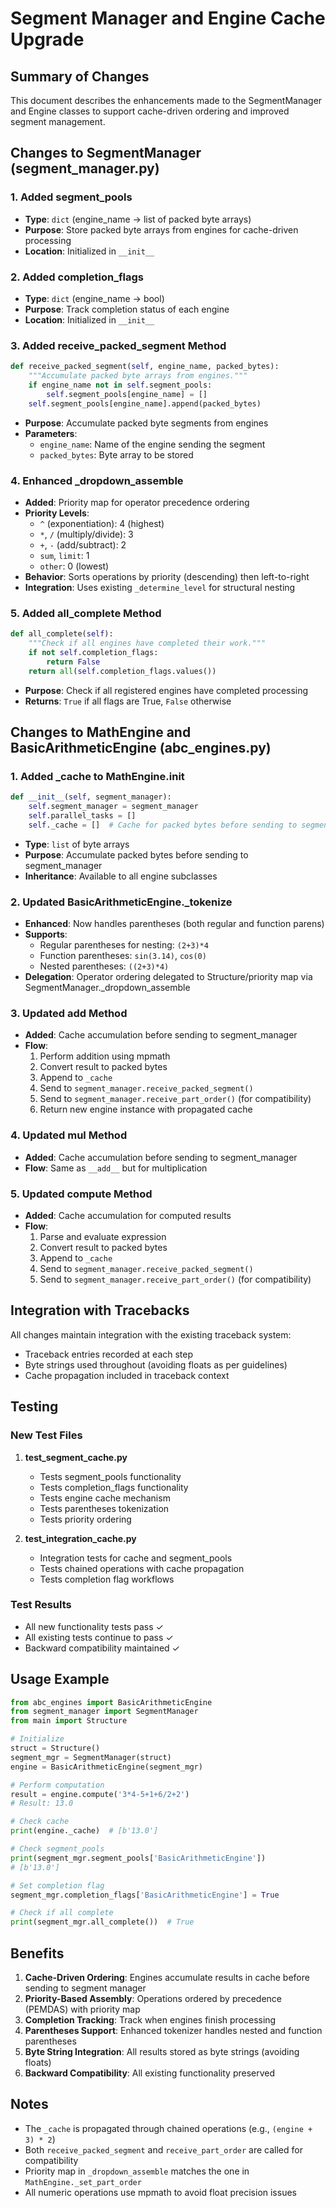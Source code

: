 # Segment Manager and Engine Cache Upgrade

## Summary of Changes

This document describes the enhancements made to the SegmentManager and Engine classes to support cache-driven ordering and improved segment management.

## Changes to SegmentManager (segment_manager.py)

### 1. Added segment_pools
- **Type**: `dict` (engine_name -> list of packed byte arrays)
- **Purpose**: Store packed byte arrays from engines for cache-driven processing
- **Location**: Initialized in `__init__`

### 2. Added completion_flags
- **Type**: `dict` (engine_name -> bool)
- **Purpose**: Track completion status of each engine
- **Location**: Initialized in `__init__`

### 3. Added receive_packed_segment Method
```python
def receive_packed_segment(self, engine_name, packed_bytes):
    """Accumulate packed byte arrays from engines."""
    if engine_name not in self.segment_pools:
        self.segment_pools[engine_name] = []
    self.segment_pools[engine_name].append(packed_bytes)
```
- **Purpose**: Accumulate packed byte segments from engines
- **Parameters**: 
  - `engine_name`: Name of the engine sending the segment
  - `packed_bytes`: Byte array to be stored

### 4. Enhanced _dropdown_assemble
- **Added**: Priority map for operator precedence ordering
- **Priority Levels**:
  - `^` (exponentiation): 4 (highest)
  - `*`, `/` (multiply/divide): 3
  - `+`, `-` (add/subtract): 2
  - `sum`, `limit`: 1
  - `other`: 0 (lowest)
- **Behavior**: Sorts operations by priority (descending) then left-to-right
- **Integration**: Uses existing `_determine_level` for structural nesting

### 5. Added all_complete Method
```python
def all_complete(self):
    """Check if all engines have completed their work."""
    if not self.completion_flags:
        return False
    return all(self.completion_flags.values())
```
- **Purpose**: Check if all registered engines have completed processing
- **Returns**: `True` if all flags are True, `False` otherwise

## Changes to MathEngine and BasicArithmeticEngine (abc_engines.py)

### 1. Added _cache to MathEngine.__init__
```python
def __init__(self, segment_manager):
    self.segment_manager = segment_manager
    self.parallel_tasks = []
    self._cache = []  # Cache for packed bytes before sending to segment_manager
```
- **Type**: `list` of byte arrays
- **Purpose**: Accumulate packed bytes before sending to segment_manager
- **Inheritance**: Available to all engine subclasses

### 2. Updated BasicArithmeticEngine._tokenize
- **Enhanced**: Now handles parentheses (both regular and function parens)
- **Supports**:
  - Regular parentheses for nesting: `(2+3)*4`
  - Function parentheses: `sin(3.14)`, `cos(0)`
  - Nested parentheses: `((2+3)*4)`
- **Delegation**: Operator ordering delegated to Structure/priority map via SegmentManager._dropdown_assemble

### 3. Updated __add__ Method
- **Added**: Cache accumulation before sending to segment_manager
- **Flow**:
  1. Perform addition using mpmath
  2. Convert result to packed bytes
  3. Append to `_cache`
  4. Send to `segment_manager.receive_packed_segment()`
  5. Send to `segment_manager.receive_part_order()` (for compatibility)
  6. Return new engine instance with propagated cache

### 4. Updated __mul__ Method
- **Added**: Cache accumulation before sending to segment_manager
- **Flow**: Same as `__add__` but for multiplication

### 5. Updated compute Method
- **Added**: Cache accumulation for computed results
- **Flow**:
  1. Parse and evaluate expression
  2. Convert result to packed bytes
  3. Append to `_cache`
  4. Send to `segment_manager.receive_packed_segment()`
  5. Send to `segment_manager.receive_part_order()` (for compatibility)

## Integration with Tracebacks

All changes maintain integration with the existing traceback system:
- Traceback entries recorded at each step
- Byte strings used throughout (avoiding floats as per guidelines)
- Cache propagation included in traceback context

## Testing

### New Test Files

1. **test_segment_cache.py**
   - Tests segment_pools functionality
   - Tests completion_flags functionality
   - Tests engine cache mechanism
   - Tests parentheses tokenization
   - Tests priority ordering

2. **test_integration_cache.py**
   - Integration tests for cache and segment_pools
   - Tests chained operations with cache propagation
   - Tests completion flag workflows

### Test Results
- All new functionality tests pass ✓
- All existing tests continue to pass ✓
- Backward compatibility maintained ✓

## Usage Example

```python
from abc_engines import BasicArithmeticEngine
from segment_manager import SegmentManager
from main import Structure

# Initialize
struct = Structure()
segment_mgr = SegmentManager(struct)
engine = BasicArithmeticEngine(segment_mgr)

# Perform computation
result = engine.compute('3*4-5+1+6/2+2')
# Result: 13.0

# Check cache
print(engine._cache)  # [b'13.0']

# Check segment_pools
print(segment_mgr.segment_pools['BasicArithmeticEngine'])
# [b'13.0']

# Set completion flag
segment_mgr.completion_flags['BasicArithmeticEngine'] = True

# Check if all complete
print(segment_mgr.all_complete())  # True
```

## Benefits

1. **Cache-Driven Ordering**: Engines accumulate results in cache before sending to segment manager
2. **Priority-Based Assembly**: Operations ordered by precedence (PEMDAS) with priority map
3. **Completion Tracking**: Track when engines finish processing
4. **Parentheses Support**: Enhanced tokenizer handles nested and function parentheses
5. **Byte String Integration**: All results stored as byte strings (avoiding floats)
6. **Backward Compatibility**: All existing functionality preserved

## Notes

- The `_cache` is propagated through chained operations (e.g., `(engine + 3) * 2`)
- Both `receive_packed_segment` and `receive_part_order` are called for compatibility
- Priority map in `_dropdown_assemble` matches the one in `MathEngine._set_part_order`
- All numeric operations use mpmath to avoid float precision issues
